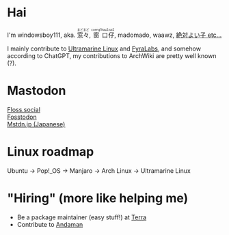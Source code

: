 # Hai
I'm windowsboy111, aka.
<ruby>窓々<rt>まどまど</rt></ruby>,
<ruby>窗<rt>coeng1</rt>口<rt>hau2</rt>仔<rt>zai2</rt></ruby>,
madomado,
waawz,
[絶対よい子 etc…](https://youtube.be/TrDZHMc0irM)

I mainly contribute to [Ultramarine Linux] and [FyraLabs], and somehow according to ChatGPT, my contributions to ArchWiki are pretty well known (?).

# Mastodon
<a rel="me" href="https://floss.social/@madomado">Floss.social</a>\
<a rel="me" href="https://fosstodon.org/@madomado">Fosstodon</a>\
<a rel="me" href="https://mstdn.jp/@madomado">Mstdn.jp (Japanese)</a>

# Linux roadmap
Ubuntu → Pop!_OS → Manjaro → Arch Linux → Ultramarine Linux

# "Hiring" (more like helping me)
- Be a package maintainer (easy stuff!) at [Terra](https://github.com/terrapkg/packages/)
- Contribute to [Andaman](https://github.com/FyraLabs/anda)

[Ultramarine Linux]: https://github.com/Ultramarine-Linux/
[FyraLabs]: https://github.com/FyraLabs/
